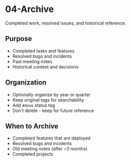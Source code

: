 # 04-Archive

Completed work, resolved issues, and historical reference.

## Purpose
- Completed tasks and features
- Resolved bugs and incidents
- Past meeting notes
- Historical context and decisions

## Organization
- Optionally organize by year or quarter
- Keep original tags for searchability
- Add `#done` status tag
- Don't delete - keep for future reference

## When to Archive
- Completed features that are deployed
- Resolved bugs and incidents
- Old meeting notes (after ~3 months)
- Completed projects
